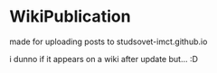 # WikiPublication
made for uploading posts to studsovet-imct.github.io

i dunno if it appears on a wiki after update but... :D